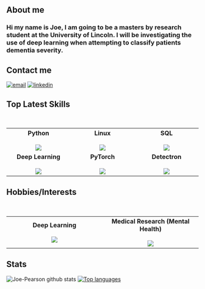 ## About me
### Hi my name is Joe, I am going to be a masters by research student at the University of Lincoln. I will be investigating the use of deep learning when attempting to classify patients dementia severity.

## Contact me
[![email](https://img.icons8.com/metro/50/000000/email.png)](mailto:joe.c.pearson95@gmail.com)
[![linkedin](https://img.icons8.com/android/50/000000/linkedin.png)](https://www.linkedin.com/in/joe-pearson-2142b445/)

## Top Latest Skills
<br>
<table>
<tbody>
 <tr>
<td align="center" width="20%">
<span><b><center>Python</center></b></span><br>
<img src="https://img.icons8.com/color/50/000000/python.png"/>
</td>
   
<td align="center" width="20%">
<span><b><center>Linux</center></b></span><br>
<img src="https://img.icons8.com/color/50/000000/linux.png"/>
</td>


<td align="center" width="20%">
<span><b><center>SQL</center></b></span><br>
<img src="https://img.icons8.com/nolan/50/sql.png"/>
</td>
</tr>

<tr>

<td align="center" width="20%">
<span><b><center>Deep Learning</center></b></span><br>
<img src="https://img.icons8.com/ios/100/000000/learning.png"/>
</td>

<td align="center" width="20%">
<span><b><center>PyTorch</center></b></span><br>
<img src="https://img.icons8.com/ios/100/000000/learning.png"/>
</td>

<td align="center" width="20%">
  <span><b><center>Detectron</center></b></span><br>
<img src="https://img.icons8.com/android/24/000000/facebook-new.png"/>
</td>

</tr>
</tbody>
</table>

## Hobbies/Interests
<br>
<table>
<tbody>
 <tr>
<td align="center" width="20%">
<span><b><center>Deep Learning</center></b></span><br>
<img src="https://img.icons8.com/ios/100/000000/learning.png"/>
</td>
   
   <td align="center" width="20%">
    <span><b><center>Medical Research (Mental Health)</center></b></span><br>
    <img src="https://img.icons8.com/windows/32/000000/mental-health.png"/>
  </td>
</tr>
</table>
</tbody>

## Stats
![Joe-Pearson github stats](https://github-readme-stats.vercel.app/api?username=joepearson95&theme=dark&show_icons=true)
[![Top languages](https://github-readme-stats.vercel.app/api/top-langs/?username=joepearson95&layout=compact)](https://github.com/joepearson95/github-readme-stats)
